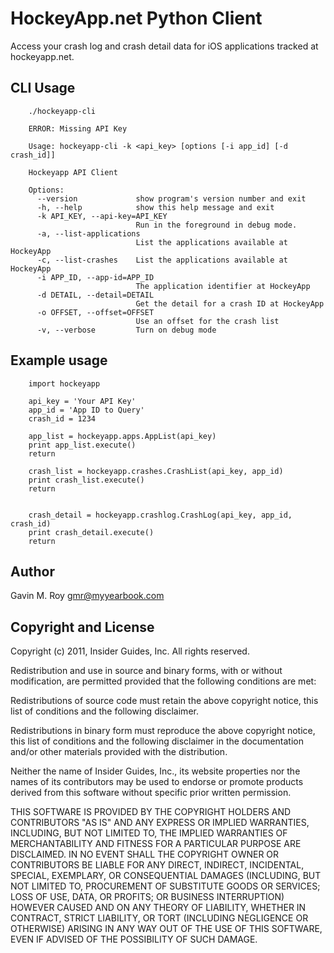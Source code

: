 HockeyApp.net Python Client
===========================

Access your crash log and crash detail data for iOS applications tracked at
hockeyapp.net.

CLI Usage
---------

        ./hockeyapp-cli

        ERROR: Missing API Key

        Usage: hockeyapp-cli -k <api_key> [options [-i app_id] [-d crash_id]]

        Hockeyapp API Client

        Options:
          --version             show program's version number and exit
          -h, --help            show this help message and exit
          -k API_KEY, --api-key=API_KEY
                                Run in the foreground in debug mode.
          -a, --list-applications
                                List the applications available at HockeyApp
          -c, --list-crashes    List the applications available at HockeyApp
          -i APP_ID, --app-id=APP_ID
                                The application identifier at HockeyApp
          -d DETAIL, --detail=DETAIL
                                Get the detail for a crash ID at HockeyApp
          -o OFFSET, --offset=OFFSET
                                Use an offset for the crash list
          -v, --verbose         Turn on debug mode


Example usage
-------------

        import hockeyapp

        api_key = 'Your API Key'
        app_id = 'App ID to Query'
        crash_id = 1234

        app_list = hockeyapp.apps.AppList(api_key)
        print app_list.execute()
        return

        crash_list = hockeyapp.crashes.CrashList(api_key, app_id)
        print crash_list.execute()
        return


        crash_detail = hockeyapp.crashlog.CrashLog(api_key, app_id, crash_id)
        print crash_detail.execute()
        return

Author
------
Gavin M. Roy <gmr@myyearbook.com>

Copyright and License
---------------------
Copyright (c) 2011, Insider Guides, Inc. All rights reserved.

Redistribution and use in source and binary forms, with or without modification, are permitted provided that the following conditions are met:

Redistributions of source code must retain the above copyright notice, this list of conditions and the following disclaimer.

Redistributions in binary form must reproduce the above copyright notice, this list of conditions and the following disclaimer in the documentation and/or other materials provided with the distribution.

Neither the name of Insider Guides, Inc., its website properties nor the names of its contributors may be used to endorse or promote products derived from this software without specific prior written permission.

THIS SOFTWARE IS PROVIDED BY THE COPYRIGHT HOLDERS AND CONTRIBUTORS "AS IS" AND ANY EXPRESS OR IMPLIED WARRANTIES, INCLUDING, BUT NOT LIMITED TO, THE IMPLIED WARRANTIES OF MERCHANTABILITY AND FITNESS FOR A PARTICULAR PURPOSE ARE DISCLAIMED. IN NO EVENT SHALL THE COPYRIGHT OWNER OR CONTRIBUTORS BE LIABLE FOR ANY DIRECT, INDIRECT, INCIDENTAL, SPECIAL, EXEMPLARY, OR CONSEQUENTIAL DAMAGES (INCLUDING, BUT NOT LIMITED TO, PROCUREMENT OF SUBSTITUTE GOODS OR SERVICES; LOSS OF USE, DATA, OR PROFITS; OR BUSINESS INTERRUPTION) HOWEVER CAUSED AND ON ANY THEORY OF LIABILITY, WHETHER IN CONTRACT, STRICT LIABILITY, OR TORT (INCLUDING NEGLIGENCE OR OTHERWISE) ARISING IN ANY WAY OUT OF THE USE OF THIS SOFTWARE, EVEN IF ADVISED OF THE POSSIBILITY OF SUCH DAMAGE.

